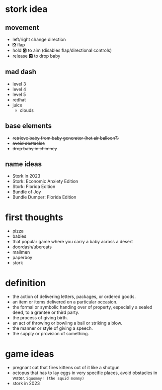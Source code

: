 # stork idea

## movement
* left/right change direction
* ❎ flap
* hold 🅾️ to aim (disables flap/directional controls)
* release 🅾️ to drop baby

## mad dash
* level 3
* level 4
* level 5
* redhat
* juice
    * clouds

## base elements
* ~~retrieve baby from baby generator (hot air balloon?)~~
* ~~avoid obstacles~~
* ~~drop baby in chimney~~

## name ideas
* Stork in 2023
* Stork: Economic Anxiety Edition
* Stork: Florida Edition
* Bundle of Joy
* Bundle Dumper: Florida Edition

# first thoughts
* pizza
* babies
* that popular game where you carry a baby across a desert
* doordash/ubereats
* mailmen
* paperboy
* stork

# definition
* the action of delivering letters, packages, or ordered goods.
* an item or items delivered on a particular occasion.
* the formal or symbolic handing over of property, especially a sealed deed, to a grantee or third party.
* the process of giving birth.
* an act of throwing or bowling a ball or striking a blow.
* the manner or style of giving a speech.
* the supply or provision of something.

# game ideas
* pregnant cat that fires kittens out of it like a shotgun
* octopus that has to lay eggs in very specific places, avoid obstacles in water. `Squommy! (the squid mommy)`
* stork in 2023
